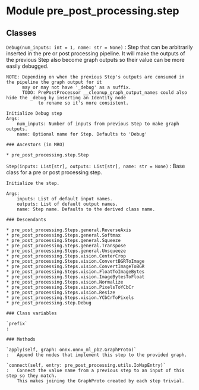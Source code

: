 Module pre_post_processing.step
===============================

Classes
-------

`Debug(num_inputs: int = 1, name: str = None)`
:   Step that can be arbitrarily inserted in the pre or post processing pipeline.
    It will make the outputs of the previous Step also become graph outputs so their value can be more easily debugged.
    
    NOTE: Depending on when the previous Step's outputs are consumed in the pipeline the graph output for it
          may or may not have '_debug' as a suffix.
          TODO: PrePostProcessor __cleanup_graph_output_names could also hide the _debug by inserting an Identity node
                to rename so it's more consistent.
    
    Initialize Debug step
    Args:
        num_inputs: Number of inputs from previous Step to make graph outputs.
        name: Optional name for Step. Defaults to 'Debug'

    ### Ancestors (in MRO)

    * pre_post_processing.step.Step

`Step(inputs: List[str], outputs: List[str], name: str = None)`
:   Base class for a pre or post processing step.
    
    Initialize the step.
    
    Args:
        inputs: List of default input names.
        outputs: List of default output names.
        name: Step name. Defaults to the derived class name.

    ### Descendants

    * pre_post_processing.Steps.general.ReverseAxis
    * pre_post_processing.Steps.general.Softmax
    * pre_post_processing.Steps.general.Squeeze
    * pre_post_processing.Steps.general.Transpose
    * pre_post_processing.Steps.general.Unsqueeze
    * pre_post_processing.Steps.vision.CenterCrop
    * pre_post_processing.Steps.vision.ConvertBGRToImage
    * pre_post_processing.Steps.vision.ConvertImageToBGR
    * pre_post_processing.Steps.vision.FloatToImageBytes
    * pre_post_processing.Steps.vision.ImageBytesToFloat
    * pre_post_processing.Steps.vision.Normalize
    * pre_post_processing.Steps.vision.PixelsToYCbCr
    * pre_post_processing.Steps.vision.Resize
    * pre_post_processing.Steps.vision.YCbCrToPixels
    * pre_post_processing.step.Debug

    ### Class variables

    `prefix`
    :

    ### Methods

    `apply(self, graph: onnx.onnx_ml_pb2.GraphProto)`
    :   Append the nodes that implement this step to the provided graph.

    `connect(self, entry: pre_post_processing.utils.IoMapEntry)`
    :   Connect the value name from a previous step to an input of this step so they match.
        This makes joining the GraphProto created by each step trivial.